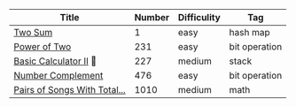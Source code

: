 | Title                                                        | Number | Difficulity | Tag           |
| ------------------------------------------------------------ | ------ | ----------- | ------------- |
| [Two Sum](https://leetcode.com/problems/two-sum/)            | 1      | easy        | hash map      |
| [Power of Two](https://leetcode.com/problems/power-of-two)   | 231    | easy        | bit operation |
| [Basic Calculator II](https://leetcode.com/problems/basic-calculator-ii/) :dart: | 227    | medium      | stack         |
| [Number Complement](https://leetcode.com/problems/number-complement/) | 476    | easy        | bit operation |
| [Pairs of Songs With Total...](https://leetcode.com/problems/pairs-of-songs-with-total-durations-divisible-by-60/) | 1010   | medium      | math          |


